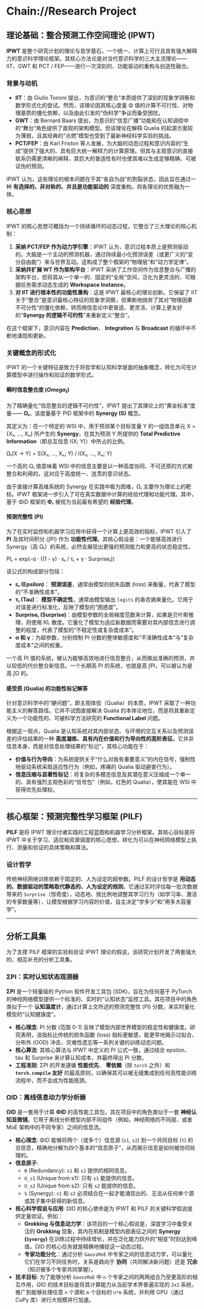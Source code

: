 # Chain://Research Project

## 理论基础：整合预测工作空间理论 (IPWT)

**IPWT** 是整个研究计划的理论与哲学基石，一个统一、计算上可行且具有强大解释力的意识科学理论框架。其核心方法论是对当代意识科学的三大主流理论——IIT、GWT 和 PCT / FEP——进行一次深刻的、功能驱动的重构与创造性融合。

### 背景与动机

- **IIT**：由 Giulio Tononi 提出，为意识的“整合”本质提供了深刻的现象学洞察和数学形式化的尝试。然而，该理论因其核心度量 Φ 值的计算不可行性、对物理基质的僵化依赖，以及由此引发的“伪科学”争议而备受困扰。
- **GWT**：由 Bernard Baars 提出，为意识的“信息广播”功能和在认知调控中的“舞台”角色提供了直观的架构模型。但该理论在解释 Qualia 的起源方面较为薄弱，且其经典的“点燃”模型也受到了最新神经科学实验的挑战。
- **PCT/FEP**：由 Karl Friston 等人发展，为大脑的动态过程和意识内容的“生成”提供了强大的、具有巨大统一解释力的计算原理。但其与主观意识的直接联系仍需更清晰的阐释，其巨大的普适性有时也使其难以生成足够精确、可被证伪的预测。

IPWT 认为，这些理论的根本问题在于其“各自为战”的割裂状态，因此旨在通过一种 **有选择的、非对称的、并且是功能驱动的** 深度重构，将各理论的优势融为一体。

### 核心思想

IPWT 的核心思想可概括为一个持续循环的动态过程，它整合了三大理论的核心机制：

1. **采纳 PCT/FEP 作为动力学引擎**：IPWT 认为，意识过程本质上是预测驱动的。大脑是一个主动的预测机器，通过持续最小化预测误差（或更广义的“变分自由能”）来与世界互动。这构成了整个框架的“物理层”和“动力学定律”。
2. **采纳并扩展 WT 作为架构平台**：IPWT 采纳了工作空间作为信息整合与广播的架构平台，但将其从一个单一的、固定的“全局”空间，泛化为更灵活的、可根据任务需求动态生成的 **Workspace Instance**。
3. **对 IIT 进行根本性的功能性重构**：这是 IPWT 最核心的理论创新。它保留了 IIT 关于“整合”是意识最核心特征的现象学洞察，但果断地抛弃了其对“物理因果不可分性”的僵化依赖，转而用信息论中更普适、更灵活、计算上更友好的“**Synergy 的逻辑不可约性**”来重新定义“整合”。

在这个框架下，意识内容在 **Prediction**、 **Integration** 与 **Broadcast** 的循环中不断地涌现和更新。

### 关键概念的形式化

IPWT 的一个关键特征是致力于将哲学和认知科学层面的抽象概念，转化为可在计算模型中进行操作和验证的数学形式。

#### 瞬时信息整合度 ($Omega_t$)

为了精确量化“信息整合的逻辑不可约性”，IPWT 提出了其理论上的“黄金标准”度量—— **Ωₜ**。该度量基于 PID 框架中的 **Synergy (S)** 概念。

其定义为：在一个特定的 WSI 中，用于预测某个目标变量 Y 的一组信息单元 X = {X₁, ..., Xₙ} 所产生的 **Synergy**，在其为预测 Y 所提供的 **Total Predictive Information**（即总互信息 I(X; Y)）中所占的比例。

Ωₜ(X → Y) = S(X₁, ..., Xₙ; Y) / I(X₁, ..., Xₙ; Y)

一个高的 Ωₜ 值意味着 WSI 中的信息主要是以一种高度协同、不可还原的方式被整合和利用的，这对应于高度统一、连贯的意识状态。

由于直接计算高维系统的 Synergy 在实践中极为困难，Ωₜ 主要作为理论上的靶标。IPWT 框架进一步引入了可在真实数据中计算的经验代理和功能代理。其中，基于 ΦID 框架的 **Φᵣ** 被视为当前最有希望的 **经验代理**。

#### 预测完整性 (PI)

为了在实时监控和机器学习应用中获得一个计算上更高效的指标，IPWT 引入了 **PI** 及其时间积分 (∫PI) 作为 **功能性代理**。其核心假设是：一个能够高效进行 Synergy（高 Ωₜ）的系统，必然会展现出更强的预测能力和更高的状态稳定性。

PIₜ = exp(-α · ((1 - γ) · εₜ / τₜ + γ · Surpriseₜ))

该公式的构成部分包括：

- **εₜ (Epsilon)**： **预测误差**，通常由模型的损失函数 (loss) 来衡量，代表了模型的“不准确性成本”。
- **τₜ (Tau)**： **模型不确定性**，通常由模型输出 `logits` 的香农熵来量化。它用于对误差进行标准化，反映了模型的“困惑度”。
- **Surpriseₜ (Surprise)**：由模型参数的全局梯度范数来计算，如果是贝叶斯推理，则使用 KL 散度。它量化了模型为适应新数据而需要对其内部信念进行调整的程度，代表了模型的“不稳定性或复杂度成本”。
- **α 和 γ**：为超参数，分别控制 PI 分数的整体敏感度和“不准确性成本”与“复杂度成本”之间的权重。

一个高 PI 值的系统，被认为能够高效地进行信息整合，从而做出准确的预测，并以较低的代价整合新信息。一个长期高 PI 的系统，也就是高 ∫PI，可以被认为是高 ∫Ω 的。

#### 感受质 (Qualia) 的功能性标记解答

针对意识科学中的“硬问题”，即主观体验（Qualia）的本质，IPWT 采取了一种功能主义的解答路径。它并不试图直接解决 Qualia 的本体论地位，而是将其重新定义为一个功能性的、可被科学方法研究的 **Functional Label** 问题。

根据这一观点，Qualia 是认知系统对其内部状态、与环境的交互关系以及预测误差的评估结果的一种 **高度凝练、具有内在价值和行为导向性的高阶表征**。它并非信息本身，而是对信息处理结果的“标记”，其核心功能在于：

- **价值与行为导向**：为系统提供关于“什么对我有重要意义”的内在信号，强制性地驱动系统采取适应性行为（例如，疼痛的 Qualia 驱动避害行为）。
- **信息压缩与显著性标记**：将复杂的多模态信息及其潜在意义压缩成一个单一的、具有强烈主观色彩的“信号包”（例如，红色的 Qualia），使其能在 WSI 中获得优先处理权。

---

## 核心框架：预测完整性学习框架 (PILF)

**PILF** 是将 IPWT 理论付诸实践的工程蓝图和机器学习分析框架。其核心目标是将 IPWT 中关于学习、适应和资源调度的核心思想，转化为可以在神经网络模型上执行、测量和验证的具体策略和算法。

### 设计哲学

传统神经网络训练依赖于固定的、人为设定的超参数。PILF 的设计哲学是 **用动态的、数据驱动的策略取代静态的、人为设定的规则**。它通过实时评估每一批次数据带来的 `Surprise`（惊奇度），动态地、按比例地调整其学习行为（如学习率、激活的专家数量等），让模型根据学习内容的价值，自主决定“学多少”和“用多大容量学”。

---

## 分析工具集

为了支撑 PILF 框架的实验和验证 IPWT 理论的假说，该研究计划开发了两套强大的、相互补充的分析工具集。

### ΣPI：实时认知状态观测器

**ΣPI** 是一个轻量级的 Python 软件开发工具包 (SDK)，旨在为任何基于 PyTorch 的神经网络模型提供一个标准的、实时的“认知状态”监控工具。其在项目中的角色类似于一个 **认知温度计**，通过计算上文所述的预测完整性 (PI) 分数，来实时量化模型的“认知健康度”。

- **核心理念**: PI 分数 (范围 0-1) 反映了模型内部世界模型的稳定性和健康度。研究表明，该指标比传统的损失函数 (loss) 指标更敏感，能更早地揭示过拟合、分布外 (OOD) 冲击、灾难性遗忘等一系列关键的训练动态问题。
- **核心算法**: 其核心算法与 IPWT 中定义的 PI 公式一致，通过结合 epsilon、tau 和 Surprise 来计算认知成本，并最终得出 PI 分数。
- **工程准则**: ΣPI 的开发遵循 **性能优先**、 **零依赖**（除 `torch` 之外）和 **`torch.compile` 友好** 的最高原则，以确保其可以被无缝集成到任何高性能训练流程中，而不会成为性能瓶颈。

### ΩID：离线信息动力学分析器

**ΩID** 是一套用于计算 **ΦID** 的高性能工具包，其在项目中的角色类似于一套 **神经认知显微镜**。它用于离线分析模型内部不同组件（例如，神经网络的不同层、或者 MoE 架构中的不同专家）之间的信息流。

- **核心理念**: ΦID 能够将两个（或多个）信息源 (`s1`, `s2`) 到一个共同目标 (`t`) 的总信息，精确地分解为四个基本的“信息原子”，从而揭示信息是如何被协同处理的。
- **信息原子**:
  - `R` (Redundancy): `s1` 和 `s2` 提供的相同信息。
  - `U_s1` (Unique from s1): 只有 `s1` 能提供的信息。
  - `U_s2` (Unique from s2): 只有 `s2` 能提供的信息。
  - `S` (Synergy): `s1` 和 `s2` 必须结合在一起才能涌现出的、无法从任何单个源或其子集中获得的新信息。
- **核心科学假说与应用**: ΩID 的核心使命是为 IPWT 和 PILF 的关键科学假说提供定量验证。例如：
  - **Grokking 与信息动力学**：该项目的一个核心假说是，深度学习中备受关注的 **Grokking** 现象，其内在机制是模型内部表征之间的 **Synergy (`Synergy`)** 在训练过程中持续增长，并在泛化能力跃升的“相变”时刻达到峰值。ΩID 的核心任务就是精确地捕捉这一动态过程。
  - **专家功能分化**：通过分析 `GaussMoE` 中专家之间的信息动力学，可以量化它们在学习不同任务时，关系是趋向于 **协同**（共同解决新问题）还是 **冗余**（知识被多个专家共同掌握）。
- **技术目标**: 为了能够分析 `GaussMoE` 中 `n` 个专家之间的两两组合乃至更高阶的相互作用，ΩID 的技术目标是将其计算能力从当前学术界普遍实现的 `2x2` 系统，推广到能够处理任意 `n` 个源和 `m` 个目标的 `n*m` 系统，并利用 GPU（通过 CuPy 库）进行大规模并行加速。
